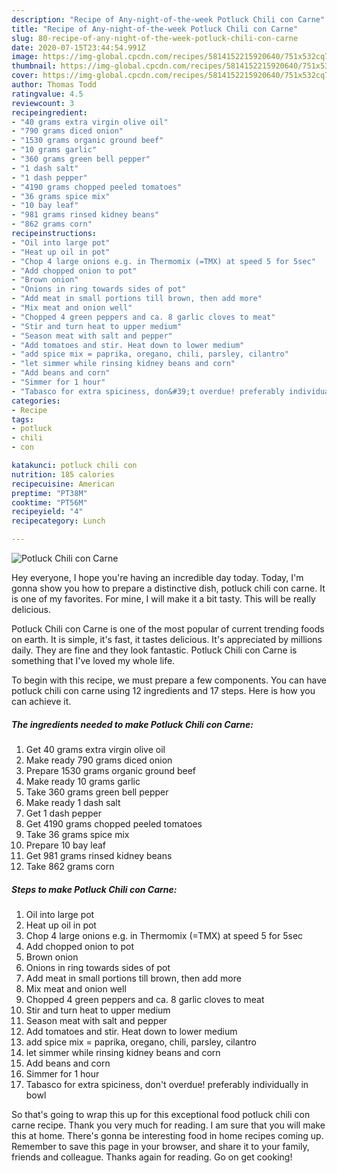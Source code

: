 ```yaml
---
description: "Recipe of Any-night-of-the-week Potluck Chili con Carne"
title: "Recipe of Any-night-of-the-week Potluck Chili con Carne"
slug: 80-recipe-of-any-night-of-the-week-potluck-chili-con-carne
date: 2020-07-15T23:44:54.991Z
image: https://img-global.cpcdn.com/recipes/5814152215920640/751x532cq70/potluck-chili-con-carne-recipe-main-photo.jpg
thumbnail: https://img-global.cpcdn.com/recipes/5814152215920640/751x532cq70/potluck-chili-con-carne-recipe-main-photo.jpg
cover: https://img-global.cpcdn.com/recipes/5814152215920640/751x532cq70/potluck-chili-con-carne-recipe-main-photo.jpg
author: Thomas Todd
ratingvalue: 4.5
reviewcount: 3
recipeingredient:
- "40 grams extra virgin olive oil"
- "790 grams diced onion"
- "1530 grams organic ground beef"
- "10 grams garlic"
- "360 grams green bell pepper"
- "1 dash salt"
- "1 dash pepper"
- "4190 grams chopped peeled tomatoes"
- "36 grams spice mix"
- "10 bay leaf"
- "981 grams rinsed kidney beans"
- "862 grams corn"
recipeinstructions:
- "Oil into large pot"
- "Heat up oil in pot"
- "Chop 4 large onions e.g. in Thermomix (=TMX) at speed 5 for 5sec"
- "Add chopped onion to pot"
- "Brown onion"
- "Onions in ring towards sides of pot"
- "Add meat in small portions till brown, then add more"
- "Mix meat and onion well"
- "Chopped 4 green peppers and ca. 8 garlic cloves to meat"
- "Stir and turn heat to upper medium"
- "Season meat with salt and pepper"
- "Add tomatoes and stir. Heat down to lower medium"
- "add spice mix = paprika, oregano, chili, parsley, cilantro"
- "let simmer while rinsing kidney beans and corn"
- "Add beans and corn"
- "Simmer for 1 hour"
- "Tabasco for extra spiciness, don&#39;t overdue! preferably individually in bowl"
categories:
- Recipe
tags:
- potluck
- chili
- con

katakunci: potluck chili con 
nutrition: 185 calories
recipecuisine: American
preptime: "PT38M"
cooktime: "PT56M"
recipeyield: "4"
recipecategory: Lunch

---
```



![Potluck Chili con Carne](https://img-global.cpcdn.com/recipes/5814152215920640/751x532cq70/potluck-chili-con-carne-recipe-main-photo.jpg)

Hey everyone, I hope you're having an incredible day today. Today, I'm gonna show you how to prepare a distinctive dish, potluck chili con carne. It is one of my favorites. For mine, I will make it a bit tasty. This will be really delicious.



Potluck Chili con Carne is one of the most popular of current trending foods on earth. It is simple, it's fast, it tastes delicious. It's appreciated by millions daily. They are fine and they look fantastic. Potluck Chili con Carne is something that I've loved my whole life.


To begin with this recipe, we must prepare a few components. You can have potluck chili con carne using 12 ingredients and 17 steps. Here is how you can achieve it.

<!--inarticleads1-->

##### The ingredients needed to make Potluck Chili con Carne:

1. Get 40 grams extra virgin olive oil
1. Make ready 790 grams diced onion
1. Prepare 1530 grams organic ground beef
1. Make ready 10 grams garlic
1. Take 360 grams green bell pepper
1. Make ready 1 dash salt
1. Get 1 dash pepper
1. Get 4190 grams chopped peeled tomatoes
1. Take 36 grams spice mix
1. Prepare 10 bay leaf
1. Get 981 grams rinsed kidney beans
1. Take 862 grams corn




<!--inarticleads2-->

##### Steps to make Potluck Chili con Carne:

1. Oil into large pot
1. Heat up oil in pot
1. Chop 4 large onions e.g. in Thermomix (=TMX) at speed 5 for 5sec
1. Add chopped onion to pot
1. Brown onion
1. Onions in ring towards sides of pot
1. Add meat in small portions till brown, then add more
1. Mix meat and onion well
1. Chopped 4 green peppers and ca. 8 garlic cloves to meat
1. Stir and turn heat to upper medium
1. Season meat with salt and pepper
1. Add tomatoes and stir. Heat down to lower medium
1. add spice mix = paprika, oregano, chili, parsley, cilantro
1. let simmer while rinsing kidney beans and corn
1. Add beans and corn
1. Simmer for 1 hour
1. Tabasco for extra spiciness, don&#39;t overdue! preferably individually in bowl




So that's going to wrap this up for this exceptional food potluck chili con carne recipe. Thank you very much for reading. I am sure that you will make this at home. There's gonna be interesting food in home recipes coming up. Remember to save this page in your browser, and share it to your family, friends and colleague. Thanks again for reading. Go on get cooking!
